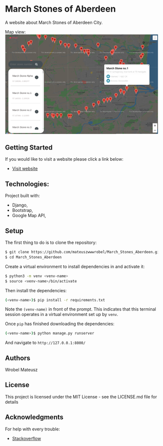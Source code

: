
# March Stones of Aberdeen

A website about March Stones of Aberdeen City. 

Map view:
![Window view](https://github.com/mateuszwwwrobel/March_Stones_Aberdeen/blob/master/static/img/preview.png)

## Getting Started

If you would like to visit a website please click a link below:
* [Visit website](http://172.104.232.49)

## Technologies:

Project built with:
- Django,
- Bootstrap,
- Google Map API,

## Setup

The first thing to do is to clone the repository:

```sh
$ git clone https://github.com/mateuszwwwrobel/March_Stones_Aberdeen.git
$ cd March_Stones_Aberdeen
```

Create a virtual environment to install dependencies in and activate it:

```sh
$ python3 -m venv <venv-name>
$ source <venv-name>/bin/activate
```

Then install the dependencies:

```sh
(<venv-name>)$ pip install -r requirements.txt
```
Note the `(venv-name)` in front of the prompt. This indicates that this terminal
session operates in a virtual environment set up by `venv`.

Once `pip` has finished downloading the dependencies:
```sh
(<venv-name>)$ python manage.py runserver
```
And navigate to `http://127.0.0.1:8000/`


## Authors

Wrobel Mateusz

## License

This project is licensed under the MIT License - see the LICENSE.md file for details

## Acknowledgments

For help with every trouble:
* [Stackoverflow](https://stackoverflow.com/)
